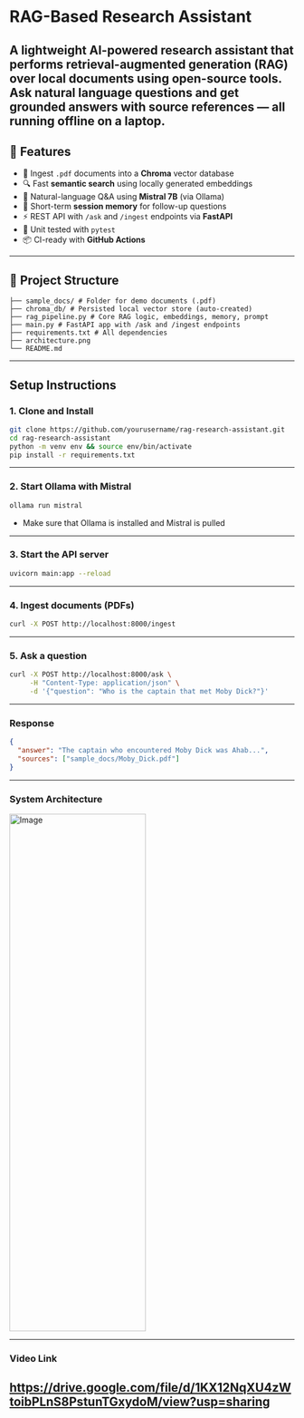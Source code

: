 # RAG-Based Research Assistant

A lightweight AI-powered research assistant that performs **retrieval-augmented generation (RAG)** over local documents using open-source tools. Ask natural language questions and get grounded answers with source references — all running **offline on a laptop**.
---
## 🚀 Features

- 📄 Ingest `.pdf` documents into a **Chroma** vector database
- 🔍 Fast **semantic search** using locally generated embeddings
- 🤖 Natural-language Q&A using **Mistral 7B** (via Ollama)
- 🧠 Short-term **session memory** for follow-up questions
- ⚡ REST API with `/ask` and `/ingest` endpoints via **FastAPI**
- 🧪 Unit tested with `pytest`
- 📦 CI-ready with **GitHub Actions**
---
## 📂 Project Structure
``` 
├── sample_docs/ # Folder for demo documents (.pdf)
├── chroma_db/ # Persisted local vector store (auto-created)
├── rag_pipeline.py # Core RAG logic, embeddings, memory, prompt
├── main.py # FastAPI app with /ask and /ingest endpoints
├── requirements.txt # All dependencies
├── architecture.png 
└── README.md 
```

---

## Setup Instructions

### 1. Clone and Install

```bash
git clone https://github.com/yourusername/rag-research-assistant.git
cd rag-research-assistant
python -m venv env && source env/bin/activate
pip install -r requirements.txt
```
---
### 2. Start Ollama with Mistral
```bash
ollama run mistral
```
- Make sure that Ollama is installed and Mistral is pulled
---
### 3. Start the API server
```bash
uvicorn main:app --reload
```
---
### 4. Ingest documents (PDFs)
```bash
curl -X POST http://localhost:8000/ingest
```
---
### 5. Ask a question
```bash
curl -X POST http://localhost:8000/ask \
     -H "Content-Type: application/json" \
     -d '{"question": "Who is the captain that met Moby Dick?"}'
```
---
### Response
```json
{
  "answer": "The captain who encountered Moby Dick was Ahab...",
  "sources": ["sample_docs/Moby_Dick.pdf"]
}
```
---

### System Architecture 
<img width="241" height="913" alt="Image" src="https://github.com/user-attachments/assets/c6f4096a-f67c-41ec-a50d-4ce263b252eb" />

---

### Video Link
https://drive.google.com/file/d/1KX12NqXU4zWtoibPLnS8PstunTGxydoM/view?usp=sharing
---
